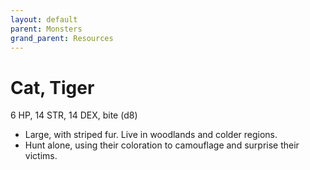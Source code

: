```yaml
---
layout: default
parent: Monsters
grand_parent: Resources
---
```


# Cat, Tiger

6 HP, 14 STR, 14 DEX, bite (d8)

- Large, with striped fur.   Live in woodlands and colder regions.
- Hunt alone, using their coloration to camouflage and surprise their victims.


